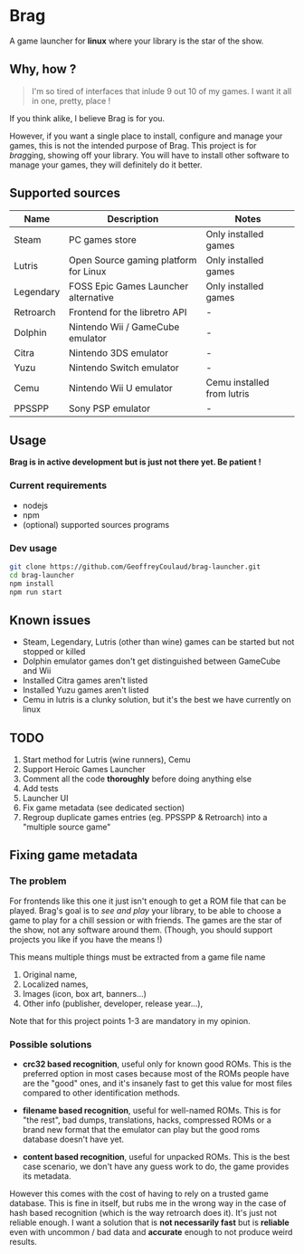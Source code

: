 # Brag
A game launcher for **linux** where your library is the star of the show.

## Why, how ?
> I'm so tired of interfaces that inlude 9 out 10 of my games. I want it all in one, pretty, place ! 

If you think alike, I believe Brag is for you. 

However, if you want a single place to install, configure and manage your games, this is not the intended purpose of Brag. This project is for *brag*ging, showing off your library. You will have to install other software to manage your games, they will definitely do it better.

## Supported sources
Name | Description | Notes
---- | ----------- | -----
Steam     | PC games store                                       | Only installed games
Lutris    | Open Source gaming platform for Linux                | Only installed games
Legendary | FOSS Epic Games Launcher alternative | Only installed games
Retroarch | Frontend for the libretro API                        | -
Dolphin   | Nintendo Wii / GameCube emulator                     | -
Citra     | Nintendo 3DS emulator                                | -
Yuzu      | Nintendo Switch emulator                             | -
Cemu      | Nintendo Wii U emulator                              | Cemu installed from lutris
PPSSPP    | Sony PSP emulator                                    | -

## Usage
**Brag is in active development but is just not there yet. Be patient !**

### Current requirements
* nodejs
* npm
* (optional) supported sources programs

### Dev usage
```sh
git clone https://github.com/GeoffreyCoulaud/brag-launcher.git
cd brag-launcher
npm install
npm run start
```

## Known issues
* Steam, Legendary, Lutris (other than wine) games can be started but not stopped or killed
* Dolphin emulator games don't get distinguished between GameCube and Wii
* Installed Citra games aren't listed
* Installed Yuzu games aren't listed
* Cemu in lutris is a clunky solution, but it's the best we have currently on linux  

## TODO
1. Start method for Lutris (wine runners), Cemu
2. Support Heroic Games Launcher
3. Comment all the code **thoroughly** before doing anything else
4. Add tests 
4. Launcher UI
5. Fix game metadata (see dedicated section)
6. Regroup duplicate games entries (eg. PPSSPP & Retroarch) into a "multiple source game"

## Fixing game metadata
### The problem
For frontends like this one it just isn't enough to get a ROM file that can be played. Brag's goal is to *see and play* your library, to be able to choose a game to play for a chill session or with friends. The games are the star of the show, not any software around them. (Though, you should support projects you like if you have the means !)

This means multiple things must be extracted from a game file name
1. Original name,
2. Localized names,
3. Images (icon, box art, banners...)
4. Other info (publisher, developer, release year...),

Note that for this project points 1-3 are mandatory in my opinion.

### Possible solutions  
* __crc32 based recognition__, useful only for known good ROMs. 
This is the preferred option in most cases because most of the ROMs people have are the "good" ones, 
and it's insanely fast to get this value for most files compared to other identification methods.

* __filename based recognition__, useful for well-named ROMs. 
This is for "the rest", bad dumps, translations, hacks, compressed ROMs or a brand new format 
that the emulator can play but the good roms database doesn't have yet.

* __content based recognition__, useful for unpacked ROMs. 
This is the best case scenario, we don't have any guess work to do, the game provides its metadata.

However this comes with the cost of having to rely on a trusted game database. 
This is fine in itself, but rubs me in the wrong way in the case of hash based recognition (which is the way retroarch does it). 
It's just not reliable enough. I want a solution that is **not necessarily fast** but is **reliable** even with uncommon / bad data 
and **accurate** enough to not produce weird results. 